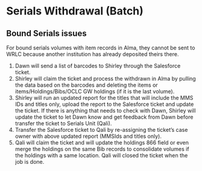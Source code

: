 # Serials Withdrawal (Batch)

## Bound Serials issues

For bound serials volumes with item records in Alma, they cannot be sent to WRLC because another institution has already deposited theirs there.

1. Dawn will send a list of barcodes to Shirley through the Salesforce ticket.
2. Shirley will claim the ticket and process the withdrawn in Alma by pulling the data based on the barcodes and deleting the items or items/Holdings/Bibs/OCLC GW holdings (if it is the last volume).
3. Shirley will run an updated report for the titles that will include the MMS IDs and titles only, upload the report to the Salesforce ticket and update the ticket. If there is anything that needs to check with Dawn, Shirley will update the ticket to let Dawn know and get feedback from Dawn before transfer the ticket to Serials Unit (Qali).
4. Transfer the Salesforce ticket to Qali by re-assigning the ticket’s case owner with above updated report (MMSIds and titles only).
5. Qali will claim the ticket and will update the holdings 866 field or even merge the holdings on the same Bib records to consolidate volumes if the holdings with a same location. Qali will closed the ticket when the job is done.
